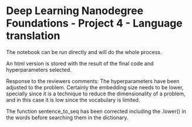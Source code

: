 # Deep Learning Nanodegree Foundations - Project 4 - Language translation

The notebook can be run directly and will do the whole process.

An html version is stored with the result of the final code and hyperparameters selected.

Response to the reviewers comments:
The hyperparameters have been adjusted to the problem. Certainly the embedding size needs to be lower, specially since it is a technique to reduce the dimensionality of a problem, and in this case it is low since the vocabulary is limited. 

The function sentence_to_seq has been corrected including the .lower() in the words before searching them in the dictionary.
